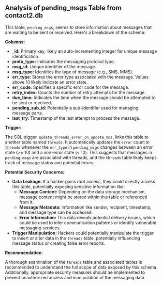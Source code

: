 ##  Analysis of pending_msgs Table from contact2.db 

This table, `pending_msgs`, seems to store information about messages that are waiting to be sent or received. Here's a breakdown of the schema:

**Columns:**

* **_id:**  Primary key, likely an auto-incrementing integer for unique message identification.
* **proto_type:**  Indicates the messaging protocol type.
* **msg_id:**  Unique identifier of the message.
* **msg_type:**  Identifies the type of message (e.g., SMS, MMS).
* **err_type:**  Stores the error type associated with the message. Values above 10 likely indicate an error state.
* **err_code:**  Specifies a specific error code for the message.
* **retry_index:**  Counts the number of retry attempts for the message.
* **due_time:**  Indicates the time when the message should be attempted to be sent or received.
* **pending_sub_id:**  Potentially a sub-identifier used for managing message parts.
* **last_try:**  Timestamp of the last attempt to process the message.

**Trigger:**

The SQL trigger, `update_threads_error_on_update_mms`, links this table to another table named `threads`. It automatically updates the `error` count in `threads` whenever the `err_type` in `pending_msgs` changes between an error state (>= 10) and a non-error state (< 10). This suggests that messages in `pending_msgs` are associated with threads, and the `threads` table likely keeps track of message status and potential errors.

**Potential Security Concerns:**

* **Data Leakage:**  If a hacker gains root access, they could directly access this table, potentially exposing sensitive information like:
    * **Message Content:** Depending on the data storage mechanism, message content might be stored within this table or referenced from it.
    * **Message Metadata:** Information like sender, recipient, timestamp, and message type can be accessed.
    * **Error Information:** This data reveals potential delivery issues, which could be used to infer communication patterns or identify vulnerable messaging services.
* **Trigger Manipulation:** Hackers could potentially manipulate the trigger to insert or alter data in the `threads` table, potentially influencing message status or creating false error reports.

**Recommendation:**

A thorough examination of the `threads` table and associated tables is recommended to understand the full scope of data exposed by this schema. Additionally, appropriate security measures should be implemented to prevent unauthorized access and manipulation of the messaging data. 
